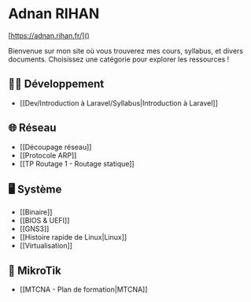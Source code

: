 # Adnan RIHAN
[https://adnan.rihan.fr/]()

Bienvenue sur mon site où vous trouverez mes cours, syllabus, et divers documents. Choisissez une catégorie pour explorer les ressources !

## 👨‍💻 Développement
- [[Dev/Introduction à Laravel/Syllabus|Introduction à Laravel]]

## 🌐 Réseau
- [[Découpage réseau]]
- [[Protocole ARP]]
- [[TP Routage 1 - Routage statique]]

## 🖥️ Système
- [[Binaire]]
- [[BIOS & UEFI]]
- [[GNS3]]
- [[Histoire rapide de Linux|Linux]]
- [[Virtualisation]]

## 📡 MikroTik
- [[MTCNA - Plan de formation|MTCNA]]
